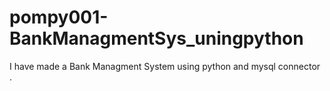 # pompy001-BankManagmentSys_uningpython
I have made a Bank Managment System using python and mysql connector .
